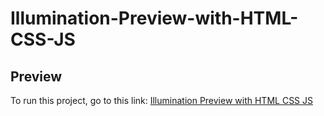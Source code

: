# Illumination-Preview-with-HTML-CSS-JS

## Preview

<p>
  To run this project, go to this link: 
  <a href="https://codepen.io/asmnajmussakibkhan/pen/WNBgYab">Illumination Preview with HTML CSS JS</a>
</p>
